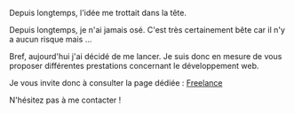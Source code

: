 Depuis longtemps, l'idée me trottait dans la tête.

Depuis longtemps, je n'ai jamais osé. C'est très certainement bête car il n'y a aucun risque mais ...

Bref, aujourd'hui j'ai décidé de me lancer. Je suis donc en mesure de vous proposer différentes prestations concernant le développement web.

Je vous invite donc à consulter la page dédiée : [Freelance](/freelance)

N'hésitez pas à me contacter !
